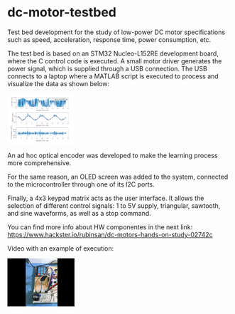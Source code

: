 # dc-motor-testbed

Test bed development for the study of low-power DC motor specifications such as speed, acceleration, response time, power consumption, etc.

The test bed is based on an STM32 Nucleo-L152RE development board, where the C control code is executed.
A small motor driver generates the power signal, which is supplied through a USB connection.
The USB connects to a laptop where a MATLAB script is executed to process and visualize the data as shown below:

<img src="./images/sine_plot.png" style="height: 30%; width: 30%;"/>

An ad hoc optical encoder was developed to make the learning process more comprehensive.

For the same reason, an OLED screen was added to the system, connected to the microcontroller through one of its I2C ports.

Finally, a 4x3 keypad matrix acts as the user interface. It allows the selection of different control signals: 1 to 5V supply, triangular, sawtooth, and sine waveforms, as well as a stop command.

You can find more info about HW componentes in the next link:
https://www.hackster.io/rubinsan/dc-motors-hands-on-study-02742c

Video with an example of execution:

<a href="https://www.youtube.com/watch?v=YV4XwpWuwdg">
<img src="./images/cover_2.png" style="height: 30%; width: 30%;"/></>


